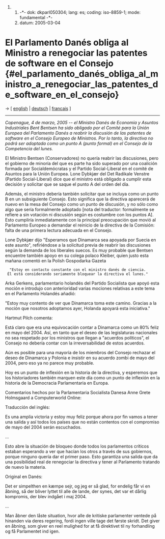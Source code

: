 1.  1.  -\*- dok: dkparl050304; lang: es; coding: iso-8859-1; mode:
        fundamental -\*-
    2.  datum: 2005-03-04

# El Parlamento Danés obliga al Ministro a renegociar las patentes de software en el Consejo {#el_parlamento_danés_obliga_al_ministro_a_renegociar_las_patentes_de_software_en_el_consejo}

-\> \[ [ english](Dkparl050304En "wikilink") \| [
deutsch](Dkparl050304De "wikilink") \| [
francais](Dkparl050304Fr "wikilink") \]

------------------------------------------------------------------------

*Copenague, 4 de marzo, 2005 \-- el Ministro Danés de Economía y Asuntos
Industriales Bent Bentsen ha sido obligado por el Comité para la Unión
Europea del Parlamento Danés a reabrir la discusión de las patentes de
software en el Consejo Europeo de Ministros. Por lo tanto, la directiva
no podrá ser adoptada como un punto A (punto formal) en el Consejo de la
Competencia del lunes.*

El Ministro Bentsen (Conservadores) no quería reabrir las discusiones,
pero el gobierno de minoría del que es parte ha sido superado por una
coalición formada por Socialdemócratas y el Partido Social-Liberal en el
comité de Asuntos para la Unión Europea. Lone Dybkjær del Det Radikale
Venstre (Partido Social-Liberal) dice que el ministro está obligado a
cumplir esta decisión y solicitar que se saque el punto A del orden del
día.

Además, el ministro debería también solicitar que se incluya como un
punto B en un subsiguiente Consejo. Esto significa que la directiva
aparecerá de nuevo en la mesa del Consejo como un punto de discusión, y
no sólo como algo que sería formalmente adoptado \[nota del traductor:
formalmente se refiere a sin votación ni discusión según es costumbre
con los puntos A\]. Esto cumpliría inmediatamente con la principal
preocupación que movió al Parlamento Europeo a demandar el reinicio de
la directiva de la Comisión: falta de una primera lectura adecuada en el
Consejo.

Lone Dybkjær dijo \"Esperamos que Dinamarca sea apoyada por Suecia en
este asunto\", refiriéndose a la solicitud previa de reabrir las
discusiones según la demanda de los liberales suecos. Es muy probable
que Bentsen encuentre también apoyo en su colega polaco Kleiber, quien
justo esta mañana comentó en la Polish Gospodarka Gazeta

`  "Estoy en contacto constante con el ministro danés de ciencia.  `\
` Él está considerando seriamente bloquear la directiva el lunes."`

Arka Gerkens, parlamentario holandés del Partido Socialista que apoyó
esta moción e introdujo con anterioridad varias mociones relativas a
este tema en el Parlamento Holandés añadió:

\"Estoy muy contento de ver que Dinamarca toma este camino. Gracias a la
moción que nosotros adoptamos ayer, Holanda apoyará esta iniciativa.\"

Hartmut Pilch comenta:

Está claro que era una equivocación contar a Dinamarca como un 80% feliz
en mayo del 2004. Así, en tanto que el deseo de las legislaturas
nacionales no sea respetado por los ministros que llegan a \"acuerdos
políticos\", el Consejo no debería contar con la irreversabilidad de
estos acuerdos.

Aún es posible para una mayoría de los miembros del Consejo rechazar el
deseo de Dinamarca y Polonia e insistir en su acuerdo zombi de mayo del
2004, pero eso ya no parece muy probable.

Hoy es un punto de inflexión en la historia de la directiva, y esperemos
que los historiadores también marquen este día como un punto de
inflexión en la historia de la Democracia Parlamentaria en Europa.

Comentarios hechos por la Parlamentaria Socialista Danesa Anne Grete
Holmsgaard a Computerworld Online:

Traducción del inglés:

Es una amplia victoria y estoy muy feliz porque ahora por fin vamos a
tener una salida y así todos los países que no están contentos con el
compromiso de mayo del 2004 serán escuchados.

\...

Esto abre la situación de bloqueo donde todos los parlamentos críticos
estaban esperando a ver que hacían los otros a través de sus gobiernos,
porque ninguno quería dar el primer paso. Esto garantiza una salida que
da una posibilidad real de renegociar la directiva y tener al Parlamento
tratando de nuevo la materia.

Original en Danés:

Det er simpelthen en kæmpe sejr, og jeg er så glad, for endelig får vi
en åbning, så der bliver lyttet til alle de lande, der synes, det var et
dårlig kompromis, der blev indgået i maj 2004.

\...

Man åbner den låste situation, hvor alle de kritiske parlamenter ventede
på hinanden via deres regering, fordi ingen ville tage det første
skridt. Det giver en åbning, som giver en reel mulighed for at få
direktivet til ny forhandling og få Parlamentet ind igen.
